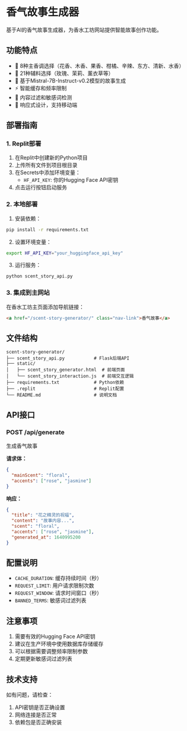 # 香气故事生成器

基于AI的香气故事生成器，为香水工坊网站提供智能故事创作功能。

## 功能特点

- 🎨 8种主香调选择（花香、木香、果香、柑橘、辛辣、东方、清新、水香）
- 🌸 21种辅料选择（玫瑰、茉莉、薰衣草等）
- 🤖 基于Mistral-7B-Instruct-v0.2模型的故事生成
- ⚡ 智能缓存和频率限制
- 🎯 内容过滤和敏感词检测
- 📱 响应式设计，支持移动端

## 部署指南

### 1. Replit部署

1. 在Replit中创建新的Python项目
2. 上传所有文件到项目根目录
3. 在Secrets中添加环境变量：
   - `HF_API_KEY`: 你的Hugging Face API密钥
4. 点击运行按钮启动服务

### 2. 本地部署

1. 安装依赖：
```bash
pip install -r requirements.txt
```

2. 设置环境变量：
```bash
export HF_API_KEY="your_huggingface_api_key"
```

3. 运行服务：
```bash
python scent_story_api.py
```

### 3. 集成到主网站

在香水工坊主页面添加导航链接：
```html
<a href="/scent-story-generator/" class="nav-link">香气故事</a>
```

## 文件结构

```
scent-story-generator/
├── scent_story_api.py           # Flask后端API
├── static/
│   ├── scent_story_generator.html  # 前端页面
│   └── scent_story_interaction.js  # 前端交互逻辑
├── requirements.txt             # Python依赖
├── .replit                      # Replit配置
└── README.md                    # 说明文档
```

## API接口

### POST /api/generate

生成香气故事

**请求体：**
```json
{
  "mainScent": "floral",
  "accents": ["rose", "jasmine"]
}
```

**响应：**
```json
{
  "title": "花之精灵的祝福",
  "content": "故事内容...",
  "scent": "floral",
  "accents": ["rose", "jasmine"],
  "generated_at": 1640995200
}
```

## 配置说明

- `CACHE_DURATION`: 缓存持续时间（秒）
- `REQUEST_LIMIT`: 用户请求限制次数
- `REQUEST_WINDOW`: 请求时间窗口（秒）
- `BANNED_TERMS`: 敏感词过滤列表

## 注意事项

1. 需要有效的Hugging Face API密钥
2. 建议在生产环境中使用数据库存储缓存
3. 可以根据需要调整频率限制参数
4. 定期更新敏感词过滤列表

## 技术支持

如有问题，请检查：
1. API密钥是否正确设置
2. 网络连接是否正常
3. 依赖包是否正确安装 